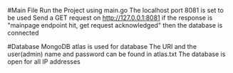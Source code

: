 #Main File
Run the Project using main.go
The localhost port 8081 is set to be used 
Send a GET request on http://127.0.0.1:8081 if the response is "mainpage endpoint hit, get request acknowledged" then the database is connected

#Database
MongoDB atlas is used for database
The URI and the user(admin) name and password can be found in atlas.txt
The database is open for all IP addresses
